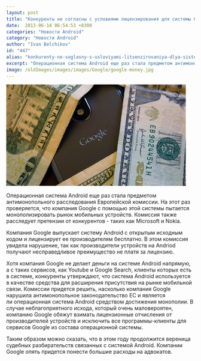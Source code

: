 ```yaml
---
layout: post
title: "Конкуренты не согласны с условиями лицензирования для системы Google Android"
date:  2013-06-14 06:54:53 +0300
categories: "Новости Android"
category: "Новости Android"
author: "Ivan Belchikov"
id: "447"
alias: "konkurenty-ne-soglasny-s-usloviyami-litsenzirovaniya-dlya-sistemy-google-android"
excerpt: "Операционная система Android еще раз стала предметом антимонопольного расследования Европейской комиссии. На этот раз проверяется, что компания Google с помощью этой системы пытается монополизировать рынок мобильных устройств. Комиссия также расследует претензии от конкурентов - таких как Microsoft и Nokia."
image: /oldImages/images/images/Google/google-money.jpg
---
```

<img src="/oldImages/images/images/Google/google-money.jpg" alt="Google " />

Операционная система Android еще раз стала предметом антимонопольного расследования Европейской комиссии. На этот раз проверяется, что компания Google с помощью этой системы пытается монополизировать рынок мобильных устройств. Комиссия также расследует претензии от конкурентов - таких как Microsoft и Nokia.


Компания Google выпускает систему Android с открытым исходным кодом и лицензирует ее производителям бесплатно. В этом комиссия увидела нарушение, так как производители устройств на Andriod получают несправедливое преимущество не платя за лицензию.

Хотя компания Google не делает деньги на системе Android напрямую, а с таких сервисов, как Youtube и Google Search, клиенты которых есть в системе, конкуренты утверждают, что система Android используется в качестве средства для расширения присутствия на рынке мобильной связи. Комиссии придется решить, насколько компания Google нарушила антимонопольное законодательство ЕС и является ли операционная система Android средством достижения монополии. В случае неблагоприятного исхода, который очень маловероятен, компанию Google обяжут взимать лицензионные отчисления от производителей устройств и исключить все программы-клиенты для сервисов Google из состава операционной системы. 

Таким образом можно сказать, что в этом году продолжится вереница судебных разбирательств связанных с системой Android. Компании Google опять придется понести большие расходы на адвокатов.

